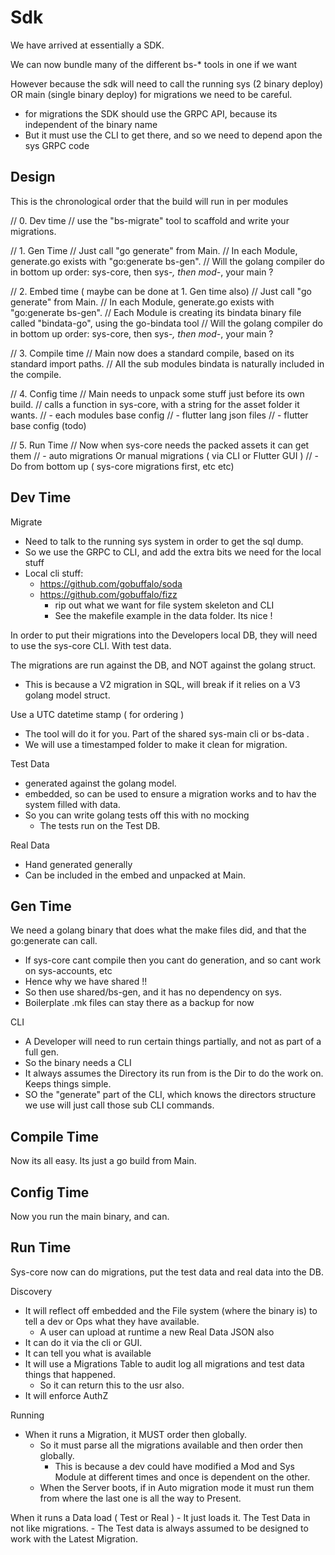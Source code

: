 # Sdk

We have arrived at essentially a SDK.

We can now bundle many of the different bs-* tools in one if we want

However because the sdk will need to call the running sys (2 binary deploy) OR main (single binary deploy) for migrations we need to be careful.
- for migrations the SDK should use the GRPC API, because its independent of the binary name
- But it must use the CLI to get there, and so we need to depend apon the sys GRPC code 


## Design

 This is the chronological order that the build will run in per modules


// 0. Dev time
// use the "bs-migrate" tool to scaffold and write your migrations.

// 1. Gen Time
// Just call "go generate" from Main.
// In each Module, generate.go exists with "go:generate bs-gen".
// Will the golang compiler do in bottom up order: sys-core, then sys-*, then mod-*, your main ?

// 2. Embed time ( maybe can be done at 1. Gen time also)
// Just call "go generate" from Main.
// In each Module, generate.go exists with "go:generate bs-gen".
// Each Module is creating its bindata binary file called "bindata-go", using the go-bindata tool
// Will the golang compiler do in bottom up order: sys-core, then sys-*, then mod-*, your main ?

// 3. Compile time
// Main now does a standard compile, based on its standard import paths.
// All the sub modules bindata is naturally included in the compile.

// 4. Config time
// Main needs to unpack some stuff just before its own build.
// calls a function in sys-core, with a string for the asset folder it wants.
// - each modules base config
// - flutter lang json files
// - flutter base config (todo)

// 5. Run Time
// Now when sys-core needs the packed assets it can get them
// - auto migrations Or manual migrations ( via CLI or Flutter GUI )
// 	- Do from bottom up ( sys-core migrations first, etc etc)


## Dev Time

Migrate
- Need to talk to the running sys system in order to get the sql dump.
- So we use the GRPC to CLI, and add the extra bits we need for the local stuff
- Local cli stuff:
	- https://github.com/gobuffalo/soda
	- https://github.com/gobuffalo/fizz
		- rip out what we want for file system skeleton and CLI
		- See the makefile example in the data folder. Its nice !

In order to put their migrations into the Developers local DB, they will need to use the sys-core CLI.
With test data.

The migrations are run against the DB, and NOT against the golang struct.
- This is because a V2 migration in SQL, will break if it relies on a V3 golang model struct.

Use a UTC datetime stamp ( for ordering )
- The tool will do it for you. Part of the shared sys-main cli or bs-data .
- We will use a timestamped folder to make it clean for migration.


Test Data

- generated against the golang model.
- embedded, so can be used to ensure a migration works and to hav the system filled with data.
- So you can write golang tests off this with no mocking
	- The tests run on the Test DB.

Real Data

- Hand generated generally
- Can be included in the embed and unpacked at Main.



## Gen Time

We need a golang binary that does what the make files did, and that the go:generate can call.

- If sys-core cant compile then you cant do generation, and so cant work on sys-accounts, etc
- Hence why we have shared !!
- So then use shared/bs-gen, and it has no dependency on sys.
- Boilerplate .mk files can stay there as a backup for now

CLI
- A Developer will need to run certain things partially, and not as part of a full gen.
- So the binary needs a CLI
- It always assumes the Directory its run from is the Dir to do the work on. Keeps things simple.
- SO the "generate" part of the CLI, which knows the directors structure we use will just call those sub CLI commands.

## Compile Time

Now its all easy. Its just a go build from Main.

## Config Time

Now you run the main binary, and can.

## Run Time

Sys-core now can do migrations, put the test data and real data into the DB.

Discovery

- It will reflect off embedded and the File system (where the binary is) to tell a dev or Ops what they have available.
	- A user can upload at runtime a new Real Data JSON also
- It can do it via the cli or GUI.
- It can tell you what is available
- It will use a Migrations Table to audit log all migrations and test data things that happened.
	- So it can return this to the usr also.
- It will enforce AuthZ

Running

- When it runs a Migration, it MUST order then globally.
	- So it must parse all the migrations available and then order then globally.
		- This is because a dev could have modified a Mod and Sys Module at different times and once is dependent on the other.
	- When the Server boots, if in Auto migration mode it must run them from where the last one is all the way to Present.

When it runs a Data load ( Test or Real )
	- It just loads it. The Test Data in not like migrations.
	- The Test data is always assumed to be designed to work with the Latest Migration.



